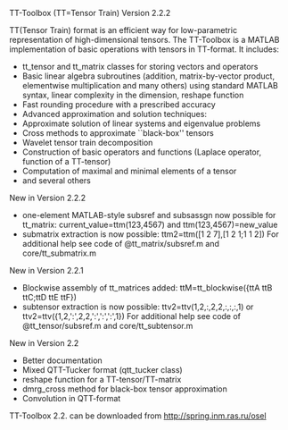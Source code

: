 TT-Toolbox (TT=Tensor Train) Version 2.2.2

TT(Tensor Train) format is an efficient way for low-parametric
representation of high-dimensional tensors. The TT-Toolbox
is a MATLAB implementation of basic operations with 
tensors in TT-format. It includes: 

* tt_tensor and tt_matrix classes for storing vectors and operators
* Basic linear algebra subroutines (addition, matrix-by-vector product, 
elementwise multiplication and many others) using standard MATLAB syntax, 
linear complexity in the dimension, reshape function
* Fast rounding procedure with a prescribed accuracy
* Advanced approximation and solution techniques:
* Approximate solution of linear systems and eigenvalue problems 
* Cross methods to approximate ``black-box'' tensors
* Wavelet tensor train decomposition
* Construction of basic operators and functions (Laplace operator, function of a TT-tensor)
* Computation of maximal and minimal elements of a tensor
* and several others
	
New in Version 2.2.2

* one-element MATLAB-style subsref and subsassgn now possible for tt_matrix:
current_value=ttm(123,4567) and ttm(123,4567)=new_value
* submatrix extraction is now possible: 
ttm2=ttm([1 2 7],[1 2 1;1 1 2]) 
For additional help see code of @tt_matrix/subsref.m and core/tt_submatrix.m
	
New in Version 2.2.1

* Blockwise assembly of tt_matrices added:
ttM=tt_blockwise({ttA ttB ttC;ttD ttE ttF})
* subtensor extraction is now possible: 
ttv2=ttv(1,2,:,2,2,:,:,:,1) or ttv2=ttv({1,2,':',2,2,':',':',':',1})
For additional help see code of @tt_tensor/subsref.m and core/tt_subtensor.m

New in Version 2.2

* Better documentation
* Mixed QTT-Tucker format (qtt_tucker class)
* reshape function for a TT-tensor/TT-matrix
* dmrg_cross method for black-box tensor approximation
* Convolution in QTT-format

 TT-Toolbox 2.2. can be downloaded from http://spring.inm.ras.ru/osel
